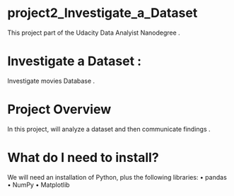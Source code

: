 # project2_Investigate_a_Dataset

This project part of the Udacity Data Analyist Nanodegree .

# Investigate a Dataset :

Investigate movies Database .
# Project Overview
In this project, will analyze a dataset and then communicate findings . 
# What do I need to install?

We will need an installation of Python, plus the following libraries:
•	pandas
•	NumPy
•	Matplotlib
